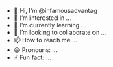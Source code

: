 - 👋 Hi, I’m @infamousadvantag
- 👀 I’m interested in ...
- 🌱 I’m currently learning ...
- 💞️ I’m looking to collaborate on ...
- 📫 How to reach me ...
- 😄 Pronouns: ...
- ⚡ Fun fact: ...

<!---
infamousadvantag/infamousadvantag is a ✨ special ✨ repository because its `README.md` (this file) appears on your GitHub profile.
You can click the Preview link to take a look at your changes.
--->
